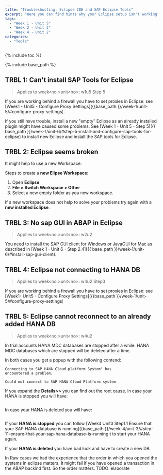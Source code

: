 ```yaml
---
title: "Troubleshooting: Eclipse IDE and SAP Eclipse Tools"
excerpt: "Here you can find hints why your Eclipse setup isn't working"
tags:
  - "Week 1 - Unit 5"
  - "Week 2 - Unit 2"
  - "Week 4 - Unit 2"
categories:
  - "Tools"
---
```


<a name="top"/>

{% include toc %}

{% include base_path %}


## TRBL 1: Can't install SAP Tools for Eclipse

> Applies to week\<no.>unit\<no>: w1u5 Step 5

If you are working behind a firewall you have to set proxies in Eclipse: see [Week1 - Unit5 - Configure Proxy Settings]({{base_path }}/week-1/unit-5/#configure-proxy-settings).

If you still have trouble, install a new "empty" Eclipse as an already installed plugin might have caused some problems. See [Week 1 - Unit 5 - Step 5]({{ base_path }}/week-1/unit-6/#step-5-install-and-configure-sap-tools-for-eclipse) to install new Eclipse and install the SAP tools for Eclipse.

## TRBL 2: Eclipse seems broken

It might help to use a new Workspace.
  
Steps to create a **new Elipse Workspace**: 
  
  1. Open **Eclipse**
  2. **File > Switch Workspace > Other**  
  3. Select a new empty folder as you new workspace. 

If a new workspace does not help to solve your problems try again with a **new installed Eclipse**.   


## TRBL 3: No sap GUI in ABAP in Eclipse
> Applies to week\<no.>unit\<no>: w2u2

You need to install the SAP GUI client for Windows or JavaGUI for Mac as described in [Week 1 - Unit 6 - Step 2.4]({{ base_path }}/week-1/unit-6/#install-sap-gui-client).


## TRBL 4: Eclipse not connecting to HANA DB 

> Applies to week\<no.>unit\<no>: w4u2 Step3 

If you are working behind a firewall you have to set proxies in Eclipse: see [Week1- Unit5 - Configure Proxy Settings]({{base_path }}/week-1/unit-5/#configure-proxy-settings)

## TRBL 5: Eclipse cannot reconnect to an already added HANA DB 

> Applies to week\<no.>unit\<no>: w4u2

In trial accounts HANA MDC databases are stopped after a while. HANA MDC databases which are stopped will be deleted after a time. 

In both cases you get a popup with the following contend: 
  ```
  Connecting to SAP HANA Cloud platform System' has 
  encountered a problem. 

  Could not connect to SAP HANA Cloud Platform system
  ```
  
If you expand the **Details>>** you can find out the root cause. 
In case your HANA is stopped you will have:
 
<img src="{{ base_path }}/troubleshooting/images/trbl-eclipse/trbl1/pic01--problem.png." alt="" with="640px" />

In case your HANA is deleted you will have: 

<img src="{{ base_path }}/troubleshooting/images/trbl-eclipse/trbl1/pic02--hanadeleted" alt="" with="640px" />


If your **HANA is stopped** you can follow [Week4 Unit3 Step1.1 Ensure that your SAP HANA database is running]{{base_path }}/week-4/unit-3/#step-11-ensure-that-your-sap-hana-database-is-running t
to start your HANA again. 
  
If your **HANA is deleted** you have bad luck and have to create a new DB.

In Raw cases we had the experience that the order in which you opened the systems in eclipse matters. 
It might fail if you have opened a transaction in the ABAP backind first. So the order matters.
TODO: elaborate



